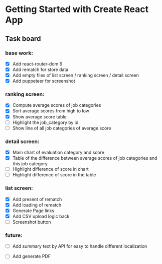 # Getting Started with Create React App

## Task board

### base work:

- [x] Add react-router-dom 6
- [x] Add rematch for store data
- [x] Add empty files of list screen / ranking screen / detail screen
- [x] Add puppeteer for screenshot

### ranking screen:

- [x] Compute average scores of job categories
- [x] Sort average scores from high to low
- [x] Show average score table
- [ ] Highlight the job_category by id
- [ ] Show line of  all job categories of average score

###  detail screen:

- [x] Main chart of evaluation category and score
- [x] Table of the difference between average scores of job categories and this job category
- [ ] Highlight difference of score in chart
- [ ] Highlight difference of score in the table

### list screen:

- [x] Add present of rematch
- [x] Add loading of rematch
- [x] Generate Page links
- [x] Add CSV upload logic back
- [ ] Screenshot button 

### future:
- [ ] Add summary text by API for easy to handle different localization
- [ ] Add generate PDF



